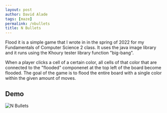 ```yaml
---
layout: post
author: David Alade
tags: [maze]
permalink: /nbullets
title: N Bullets
---
```


 Flood it is a simple game that I wrote in in the spring of 2022 for my Fundamentals of Computer Science 2 class. It uses the java image library and it runs using the Khoury tester library function "big-bang".

When a player clicks a cell of a certain color, all cells of that color that are connected to the "flooded" componenet at the top left of the board become flooded. The goal of the game is to flood the entire board with a single color within the given amount of moves. 

## Demo

![N Bullets](https://media.giphy.com/media/vJYiEgxBHhvFLbwUjm/giphy.gif) 
